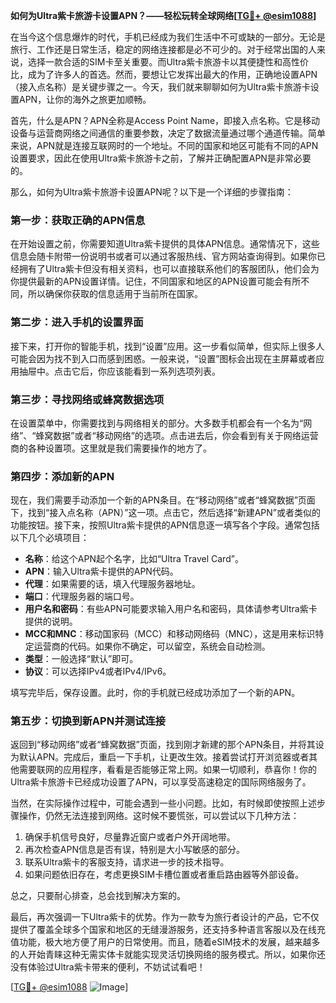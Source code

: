 **如何为Ultra紫卡旅游卡设置APN？——轻松玩转全球网络[[TG💪+ @esim1088](https://t.me/s/esim1088)]**

在当今这个信息爆炸的时代，手机已经成为我们生活中不可或缺的一部分。无论是旅行、工作还是日常生活，稳定的网络连接都是必不可少的。对于经常出国的人来说，选择一款合适的SIM卡至关重要。而Ultra紫卡旅游卡以其便捷性和高性价比，成为了许多人的首选。然而，要想让它发挥出最大的作用，正确地设置APN（接入点名称）是关键步骤之一。今天，我们就来聊聊如何为Ultra紫卡旅游卡设置APN，让你的海外之旅更加顺畅。

首先，什么是APN？APN全称是Access Point Name，即接入点名称。它是移动设备与运营商网络之间通信的重要参数，决定了数据流量通过哪个通道传输。简单来说，APN就是连接互联网时的一个地址。不同的国家和地区可能有不同的APN设置要求，因此在使用Ultra紫卡旅游卡之前，了解并正确配置APN是非常必要的。

那么，如何为Ultra紫卡旅游卡设置APN呢？以下是一个详细的步骤指南：

### **第一步：获取正确的APN信息**
在开始设置之前，你需要知道Ultra紫卡提供的具体APN信息。通常情况下，这些信息会随卡附带一份说明书或者可以通过客服热线、官方网站查询得到。如果你已经拥有了Ultra紫卡但没有相关资料，也可以直接联系他们的客服团队，他们会为你提供最新的APN设置详情。记住，不同国家和地区的APN设置可能会有所不同，所以确保你获取的信息适用于当前所在国家。

### **第二步：进入手机的设置界面**
接下来，打开你的智能手机，找到“设置”应用。这一步看似简单，但实际上很多人可能会因为找不到入口而感到困惑。一般来说，“设置”图标会出现在主屏幕或者应用抽屉中。点击它后，你应该能看到一系列选项列表。

### **第三步：寻找网络或蜂窝数据选项**
在设置菜单中，你需要找到与网络相关的部分。大多数手机都会有一个名为“网络”、“蜂窝数据”或者“移动网络”的选项。点击进去后，你会看到有关于网络运营商的各种设置项。这里就是我们需要操作的地方了。

### **第四步：添加新的APN**
现在，我们需要手动添加一个新的APN条目。在“移动网络”或者“蜂窝数据”页面下，找到“接入点名称（APN）”这一项。点击它，然后选择“新建APN”或者类似的功能按钮。接下来，按照Ultra紫卡提供的APN信息逐一填写各个字段。通常包括以下几个必填项目：
- **名称**：给这个APN起个名字，比如“Ultra Travel Card”。
- **APN**：输入Ultra紫卡提供的APN代码。
- **代理**：如果需要的话，填入代理服务器地址。
- **端口**：代理服务器的端口号。
- **用户名和密码**：有些APN可能要求输入用户名和密码，具体请参考Ultra紫卡提供的说明。
- **MCC和MNC**：移动国家码（MCC）和移动网络码（MNC），这是用来标识特定运营商的代码。如果你不确定，可以留空，系统会自动检测。
- **类型**：一般选择“默认”即可。
- **协议**：可以选择IPv4或者IPv4/IPv6。

填写完毕后，保存设置。此时，你的手机就已经成功添加了一个新的APN。

### **第五步：切换到新APN并测试连接**
返回到“移动网络”或者“蜂窝数据”页面，找到刚才新建的那个APN条目，并将其设为默认APN。完成后，重启一下手机，让更改生效。接着尝试打开浏览器或者其他需要联网的应用程序，看看是否能够正常上网。如果一切顺利，恭喜你！你的Ultra紫卡旅游卡已经成功设置了APN，可以享受高速稳定的国际网络服务了。

当然，在实际操作过程中，可能会遇到一些小问题。比如，有时候即使按照上述步骤操作，仍然无法连接到网络。这时候不要慌张，可以尝试以下几种方法：
1. 确保手机信号良好，尽量靠近窗户或者户外开阔地带。
2. 再次检查APN信息是否有误，特别是大小写敏感的部分。
3. 联系Ultra紫卡的客服支持，请求进一步的技术指导。
4. 如果问题依旧存在，考虑更换SIM卡槽位置或者重启路由器等外部设备。

总之，只要耐心排查，总会找到解决方案的。

最后，再次强调一下Ultra紫卡的优势。作为一款专为旅行者设计的产品，它不仅提供了覆盖全球多个国家和地区的无缝漫游服务，还支持多种语言客服以及在线充值功能，极大地方便了用户的日常使用。而且，随着eSIM技术的发展，越来越多的人开始青睐这种无需实体卡就能实现灵活切换网络的服务模式。所以，如果你还没有体验过Ultra紫卡带来的便利，不妨试试看吧！

[[TG💪+ @esim1088](https://t.me/s/esim1088) ![Image](https://i.postimg.cc/4NQfJmqS/Snipaste-2025-05-13-00-14-12.png)]
